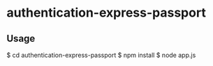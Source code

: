 # authentication-express-passport
## Usage

$ cd authentication-express-passport
$ npm install
$ node app.js

